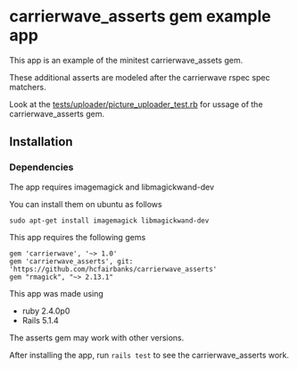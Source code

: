 # carrierwave_asserts gem example app

This app is an example of the minitest carrierwave_assets gem.

These additional asserts are modeled after the carrierwave rspec spec matchers.

Look at the [tests/uploader/picture_uploader_test.rb](https://github.com/hcfairbanks/carrierwave_asserts_example/blob/master/test/uploaders/picture_uploader_test.rb) for ussage of the carrierwave_asserts gem.

## Installation

### Dependencies
The app requires imagemagick and libmagickwand-dev

You can install them on ubuntu as follows

```sudo apt-get install imagemagick libmagickwand-dev```


This app requires the following gems

```
gem 'carrierwave', '~> 1.0'
gem 'carrierwave_asserts', git: 'https://github.com/hcfairbanks/carrierwave_asserts'
gem "rmagick", "~> 2.13.1"
```

This app was made using

- ruby 2.4.0p0
- Rails 5.1.4


The asserts gem may work with other versions.

After installing the app, run ```rails test``` to see the carrierwave_asserts work.
